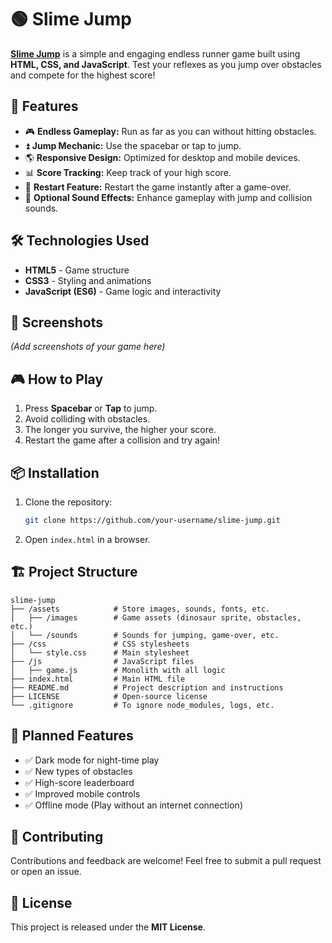 # 🟢 Slime Jump

[**Slime Jump**](https://rafaelmsales27.github.io/slime-jump/) is a simple and engaging endless runner game built using **HTML, CSS, and JavaScript**. Test your reflexes as you jump over obstacles and compete for the highest score!  

## 🚀 Features

- 🎮 **Endless Gameplay:** Run as far as you can without hitting obstacles.  
- ⏫ **Jump Mechanic:** Use the spacebar or tap to jump.  
- 🌎 **Responsive Design:** Optimized for desktop and mobile devices.  
- 📊 **Score Tracking:** Keep track of your high score.  
- 🔄 **Restart Feature:** Restart the game instantly after a game-over.  
- 🎵 **Optional Sound Effects:** Enhance gameplay with jump and collision sounds.  

## 🛠️ Technologies Used

- **HTML5** - Game structure  
- **CSS3** - Styling and animations  
- **JavaScript (ES6)** - Game logic and interactivity  

## 📸 Screenshots

*(Add screenshots of your game here)*  

## 🎮 How to Play

1. Press **Spacebar** or **Tap** to jump.  
2. Avoid colliding with obstacles.  
3. The longer you survive, the higher your score.  
4. Restart the game after a collision and try again!  

## 📦 Installation

1. Clone the repository:
   ```sh
   git clone https://github.com/your-username/slime-jump.git
   ```
2. Open `index.html` in a browser.

## 🏗️ Project Structure

```
slime-jump
├── /assets            # Store images, sounds, fonts, etc.
│   ├── /images        # Game assets (dinosaur sprite, obstacles, etc.)
│   └── /sounds        # Sounds for jumping, game-over, etc.
├── /css               # CSS stylesheets
│   └── style.css      # Main stylesheet
├── /js                # JavaScript files
│   ├── game.js        # Monolith with all logic
├── index.html         # Main HTML file
├── README.md          # Project description and instructions
├── LICENSE            # Open-source license
└── .gitignore         # To ignore node_modules, logs, etc.

```

## 🔧 Planned Features

- ✅ Dark mode for night-time play  
- ✅ New types of obstacles  
- ✅ High-score leaderboard  
- ✅ Improved mobile controls  
- ✅ Offline mode (Play without an internet connection)  

## 🤝 Contributing

Contributions and feedback are welcome! Feel free to submit a pull request or open an issue.  

## 📜 License

This project is released under the **MIT License**.  
